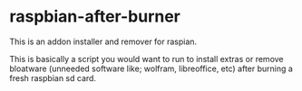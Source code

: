 # raspbian-after-burner

This is an addon installer and remover for raspian.

This is basically a script you would want to run to install extras or remove bloatware (unneeded software like; wolfram, libreoffice, etc) after burning a fresh raspbian sd card.
